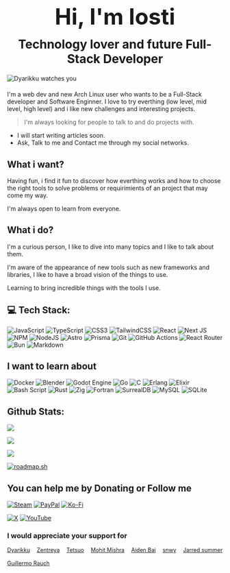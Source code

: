 <h1 style="display: flex; flex-flow: column nowrap; text-align: center; border-bottom: 0px; gap: 1rem;">
    <span style="font-size: 3.25rem;">
        Hi, I'm losti
    </span>
    <span>
        Technology lover and future Full-Stack Developer
    </span>
</h1>

<img style="display: block; margin: 1.25rem auto;"  src="./dyarikku.gif" alt="Dyarikku watches you" loading="eager" decoding="async" />

I'm a web dev and new Arch Linux user who wants to be a Full-Stack developer and Software Enginner. I love to try everthing (low level, mid level, high level) and i like new challenges and interesting projects.

> I'm always looking for people to talk to and do projects with.

- I will start writing articles soon.
- Ask, Talk to me and Contact me through my social networks.

## What i want?

Having fun, i find it fun to discover how everthing works and how to choose the right tools to solve problems or requirimients of an project that may come my way.

I'm always open to learn from everyone.

## What i do?

I'm a curious person, I like to dive into many topics and I like to talk about them.

I'm aware of the appearance of new tools such as new frameworks and libraries,
I like to have a broad vision of the things to use.

Learning to bring incredible things with the tools I use.

## 💻 Tech Stack:

![JavaScript](https://img.shields.io/badge/javascript-%23323330.svg?style=for-the-badge&logo=javascript&logoColor=%23F7DF1E)
![TypeScript](https://img.shields.io/badge/typescript-%23007ACC.svg?style=for-the-badge&logo=typescript&logoColor=white)
![CSS3](https://img.shields.io/badge/css3-%231572B6.svg?style=for-the-badge&logo=css3&logoColor=white)
![TailwindCSS](https://img.shields.io/badge/tailwindcss-%2338B2AC.svg?style=for-the-badge&logo=tailwind-css&logoColor=white)
![React](https://img.shields.io/badge/react-%2320232a.svg?style=for-the-badge&logo=react&logoColor=%2361DAFB)
![Next JS](https://img.shields.io/badge/Next-black?style=for-the-badge&logo=next.js&logoColor=white)
![NPM](https://img.shields.io/badge/NPM-%23CB3837.svg?style=for-the-badge&logo=npm&logoColor=white)
![NodeJS](https://img.shields.io/badge/node.js-6DA55F?style=for-the-badge&logo=node.js&logoColor=white)
![Astro](https://img.shields.io/badge/astro-%232C2052.svg?style=for-the-badge&logo=astro&logoColor=white)
![Prisma](https://img.shields.io/badge/Prisma-3982CE?style=for-the-badge&logo=Prisma&logoColor=white)
![Git](https://img.shields.io/badge/git-%23F05033.svg?style=for-the-badge&logo=git&logoColor=white)
![GitHub Actions](https://img.shields.io/badge/github%20actions-%232671E5.svg?style=for-the-badge&logo=githubactions&logoColor=white)
![React Router](https://img.shields.io/badge/React_Router-CA4245?style=for-the-badge&logo=react-router&logoColor=white)
![Bun](https://img.shields.io/badge/Bun-%23000000.svg?style=for-the-badge&logo=bun&logoColor=white)
![Markdown](https://img.shields.io/badge/markdown-%23000000.svg?style=for-the-badge&logo=markdown&logoColor=white)

## I want to learn about

![Docker](https://img.shields.io/badge/docker-%230db7ed.svg?style=for-the-badge&logo=docker&logoColor=white)
![Blender](https://img.shields.io/badge/blender-%23F5792A.svg?style=for-the-badge&logo=blender&logoColor=white)
![Godot Engine](https://img.shields.io/badge/GODOT-%23FFFFFF.svg?style=for-the-badge&logo=godot-engine)
![Go](https://img.shields.io/badge/go-%2300ADD8.svg?style=for-the-badge&logo=go&logoColor=white)
![C](https://img.shields.io/badge/c-%2300599C.svg?style=for-the-badge&logo=c&logoColor=white)
![Erlang](https://img.shields.io/badge/Erlang-white.svg?style=for-the-badge&logo=erlang&logoColor=a90533)
![Elixir](https://img.shields.io/badge/elixir-%234B275F.svg?style=for-the-badge&logo=elixir&logoColor=white)
![Bash Script](https://img.shields.io/badge/bash_script-%23121011.svg?style=for-the-badge&logo=gnu-bash&logoColor=white)
![Rust](https://img.shields.io/badge/rust-%23000000.svg?style=for-the-badge&logo=rust&logoColor=white)
![Zig](https://img.shields.io/badge/Zig-%23F7A41D.svg?style=for-the-badge&logo=zig&logoColor=white)
![Fortran](https://img.shields.io/badge/Fortran-%23734F96.svg?style=for-the-badge&logo=fortran&logoColor=white)
![SurrealDB](https://img.shields.io/badge/SurrealDB-FF00A0?style=for-the-badge&logo=surrealdb&logoColor=white)
![MySQL](https://img.shields.io/badge/mysql-4479A1.svg?style=for-the-badge&logo=mysql&logoColor=white)
![SQLite](https://img.shields.io/badge/sqlite-%2307405e.svg?style=for-the-badge&logo=sqlite&logoColor=white)

## Github Stats:

![](https://github-readme-stats.vercel.app/api?username=lostish&theme=dark&hide_border=false&include_all_commits=true&count_private=true)<br/>

![](https://nirzak-streak-stats.vercel.app/?user=lostish&theme=dark&hide_border=false)

![](https://github-readme-stats.vercel.app/api/top-langs/?username=lostish&theme=dark&hide_border=false&include_all_commits=false&count_private=false&layout=compact)

[![roadmap.sh](https://roadmap.sh/card/tall/65a7fe720c54812283f5a840?variant=dark&roadmaps=full-stack%2Cdocker%2Crust%2Cgolang)](https://roadmap.sh)

## You can help me by Donating or Follow me

[![Steam](https://img.shields.io/badge/steam-%23000000.svg?style=for-the-badge&logo=steam&logoColor=white)](https://steamcommunity.com/profiles/76561198369347497/)
[![PayPal](https://img.shields.io/badge/PayPal-00457C?style=for-the-badge&logo=paypal&logoColor=white)](https://paypal.me/@twlosti)
[![Ko-Fi](https://img.shields.io/badge/Ko--fi-F16061?style=for-the-badge&logo=ko-fi&logoColor=white)](https://ko-fi.com/lostish)

[![X](https://img.shields.io/badge/X-black.svg?logo=X&logoColor=white)](https://x.com/imlostish)
[![YouTube](https://img.shields.io/badge/YouTube-%23FF0000.svg?logo=YouTube&logoColor=white)](https://youtube.com/@@imlostishdev)

### I would appreciate your support for

<div style="display: flex; flex-wrap: wrap; gap: 1rem; font-size: 0.8rem;">
<a href="https://x.com/dyarikku" target="_blank" rel="noreferrer noopener">
    Dyarikku
</a>
<a href="https://x.com/zentreya" target="_blank" rel="noreferrer noopener">
    Zentreya
</a>
<a href="https://x.com/7etsuo" target="_blank" rel="noreferrer noopener">
    Tetsuo
</a>
<a href="https://x.com/chessMan786" target="_blank" rel="noreferrer noopener">
    Mohit Mishra
</a>
<a href="https://x.com/aidenybai" target="_blank" rel="noreferrer noopener">
    Aiden Bai
</a>
<a href="https://x.com/snwy" target="_blank" rel="noreferrer noopener">
    snwy
</a>
<a href="https://x.com/jarredsummer" target="_blank" rel="noreferrer noopener">
    Jarred summer
</a>
<a href="https://x.com/rauchg" target="_blank" rel="noreferrer noopener">
    Guillermo Rauch
</a>
</div>

